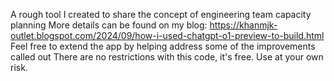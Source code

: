 A rough tool I created to share the concept of engineering team capacity planning
More details can be found on my blog: https://khanmjk-outlet.blogspot.com/2024/09/how-i-used-chatgpt-o1-preview-to-build.html
Feel free to extend the app by helping address some of the improvements called out
There are no restrictions with this code, it's free. Use at your own risk. 

